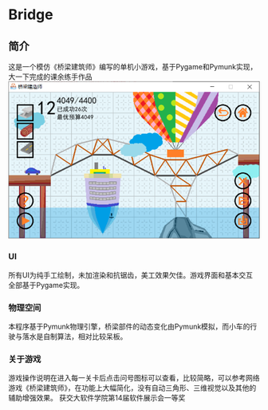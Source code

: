 # Bridge

## 简介
这是一个模仿《桥梁建筑师》编写的单机小游戏，基于Pygame和Pymunk实现，大一下完成的课余练手作品
![截图](shot.png)
### UI
所有UI为纯手工绘制，未加渲染和抗锯齿，美工效果欠佳。游戏界面和基本交互全部基于Pygame实现。
### 物理空间
本程序基于Pymunk物理引擎，桥梁部件的动态变化由Pymunk模拟，而小车的行驶与落水是自制算法，相对比较呆板。
### 关于游戏
游戏操作说明在进入每一关卡后点击问号图标可以查看，比较简略，可以参考网络游戏《桥梁建筑师》，在功能上大幅简化，没有自动三角形、三维视觉以及其他的辅助增强效果。
获交大软件学院第14届软件展示会一等奖
